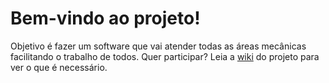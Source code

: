 # Bem-vindo ao projeto!

Objetivo é fazer um software que vai atender todas as áreas mecânicas facilitando o trabalho de todos.
Quer participar? Leia a [wiki](https://github.com/eduardodallmann/jw-back/wiki) do projeto para ver o que é necessário.
